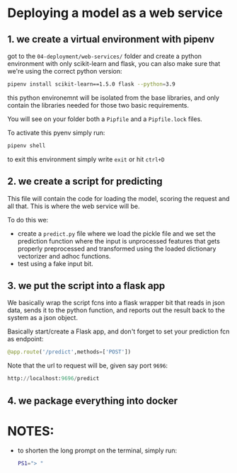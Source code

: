 # Deploying a model as a web service

## 1. we create a virtual environment with pipenv

got to the `04-deployment/web-services/` folder and create a python environment with only scikit-learn and flask, you can also make sure that we're using the correct python version:
```bash
pipenv install scikit-learn==1.5.0 flask --python=3.9
```

this python environemnt will be isolated from the base libraries, and only contain the libraries needed for those two basic requirements.

You will see on your folder both a `Pipfile` and a `Pipfile.lock` files.

To activate this pyenv simply run:
```bash
pipenv shell
```

to exit this environment simply write `exit` or hit `ctrl+D`

## 2. we create a script for predicting
This file will contain the code for loading the model, scoring the request and all that. This is where the web service will be.

To do this we:
- create a `predict.py` file where we load the pickle file and we set the prediction function where the input is unprocessed features that gets properly preprocessed and transformed using the loaded dictionary vectorizer and adhoc functions.
- test using a fake input bit.

## 3. we put the script into a flask app
We basically wrap the script fcns into a flask wrapper bit that reads in json data, sends it to the python function, and reports out the result back to the system as a json object.

Basically start/create a Flask app, and don't forget to set your prediction fcn as endpoint:
```python
@app.route('/predict',methods=['POST'])
```

Note that the url to request will be, given say port `9696`:

```python
http://localhost:9696/predict
```

## 4. we package everything into docker


# NOTES:
- to shorten the long prompt on the terminal, simply run:
  ```bash
  PS1="> "
  ```